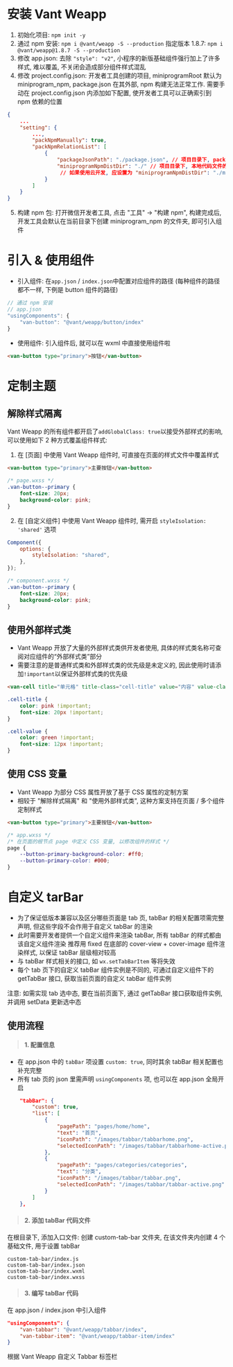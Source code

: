 # 安装 Vant Weapp

1. 初始化项目: `npm init -y`
2. 通过 npm 安装: `npm i @vant/weapp -S --production`
   指定版本 1.8.7: `npm i @vant/weapp@1.8.7 -S --production`
3. 修改 app.json: 去除 `"style": "v2"`, 小程序的新版基础组件强行加上了许多样式, 难以覆盖, 不关闭会造成部分组件样式混乱
4. 修改 project.config.json: 开发者工具创建的项目, miniprogramRoot 默认为 miniprogram_npm, package.json 在其外部, npm 构建无法正常工作. 需要手动在 project.config.json 内添加如下配置, 使开发者工具可以正确索引到 npm 依赖的位置

```json
{
	...
	"setting": {
		...,
		"packNpmManually": true,
		"packNpmRelationList": [
			{
				"packageJsonPath": "./package.json", // 项目目录下, package.json 文件的位置
				"miniprogramNpmDistDir": "./" // 项目目录下, 本地代码文件的位置
        		 // 如果使用云开发, 应设置为 "miniprogramNpmDistDir": "./miniprogram"
			}
		]
	}
}
```

5. 构建 npm 包: 打开微信开发者工具, 点击 "工具" → "构建 npm", 构建完成后, 开发工具会默认在当前目录下创建 miniprogram_npm 的文件夹, 即可引入组件

# 引入 & 使用组件

-   引入组件: 在`app.json` / `index.json`中配置对应组件的路径 (每种组件的路径都不一样, 下例是 button 组件的路径)

```js
// 通过 npm 安装
// app.json
"usingComponents": {
	"van-button": "@vant/weapp/button/index"
}
```

-   使用组件: 引入组件后, 就可以在 wxml 中直接使用组件啦

```html
<van-button type="primary">按钮</van-button>
```

# 定制主题

## 解除样式隔离

Vant Weapp 的所有组件都开启了`addGlobalClass: true`以接受外部样式的影响, 可以使用如下 2 种方式覆盖组件样式:

1. 在 [页面] 中使用 Vant Weapp 组件时, 可直接在页面的样式文件中覆盖样式

```html
<van-button type="primary">主要按钮</van-button>
```

```css
/* page.wxss */
.van-button--primary {
    font-size: 20px;
    background-color: pink;
}
```

2. 在 [自定义组件] 中使用 Vant Weapp 组件时, 需开启 `styleIsolation: 'shared'` 选项

```js
Component({
    options: {
        styleIsolation: "shared",
    },
});
```

```css
/* component.wxss */
.van-button--primary {
    font-size: 20px;
    background-color: pink;
}
```

## 使用外部样式类

-   Vant Weapp 开放了大量的外部样式类供开发者使用, 具体的样式类名称可查阅对应组件的“外部样式类”部分
-   需要注意的是普通样式类和外部样式类的优先级是未定义的, 因此使用时请添加`!important`以保证外部样式类的优先级

```html
<van-cell title="单元格" title-class="cell-title" value="内容" value-class="cell-value" />
```

```css
.cell-title {
    color: pink !important;
    font-size: 20px !important;
}

.cell-value {
    color: green !important;
    font-size: 12px !important;
}
```

## 使用 CSS 变量

-   Vant Weapp 为部分 CSS 属性开放了基于 CSS 属性的定制方案
-   相较于 "解除样式隔离" 和 "使用外部样式类", 这种方案支持在页面 / 多个组件定制样式

```html
<van-button type="primary">主要按钮</van-button>
```

```css
/* app.wxss */
/* 在页面的根节点 page 中定义 CSS 变量, 以修改组件的样式 */
page {
    --button-primary-background-color: #ff0;
    --button-primary-color: #000;
}
```

# 自定义 tarBar

-   为了保证低版本兼容以及区分哪些页面是 tab 页, tabBar 的相关配置项需完整声明, 但这些字段不会作用于自定义 tabBar 的渲染
-   此时需要开发者提供一个自定义组件来渲染 tabBar, 所有 tabBar 的样式都由该自定义组件渲染
    推荐用 fixed 在底部的 cover-view + cover-image 组件渲染样式, 以保证 tabBar 层级相对较高
-   与 tabBar 样式相关的接口, 如 `wx.setTabBarItem` 等将失效
-   每个 tab 页下的自定义 tabBar 组件实例是不同的, 可通过自定义组件下的 getTabBar 接口, 获取当前页面的自定义 tabBar 组件实例

注意: 如需实现 tab 选中态, 要在当前页面下, 通过 getTabBar 接口获取组件实例, 并调用 setData 更新选中态

## 使用流程

> #### 1. 配置信息

-   在 app.json 中的 `tabBar` 项设置 `custom: true`, 同时其余 tabBar 相关配置也补充完整
-   所有 tab 页的 json 里需声明 `usingComponents` 项, 也可以在 app.json 全局开启

```json
	"tabBar": {
		"custom": true,
		"list": [
			{
				"pagePath": "pages/home/home",
				"text": "首页",
				"iconPath": "/images/tabbar/tabbarhome.png",
				"selectedIconPath": "/images/tabbar/tabbarhome-active.png"
			},
			{
				"pagePath": "pages/categories/categories",
				"text": "分类",
				"iconPath": "/images/tabbar/tabbar.png",
				"selectedIconPath": "/images/tabbar/tabbar-active.png"
			}
		]
	},
```

> #### 2. 添加 tabBar 代码文件

在根目录下, 添加入口文件: 创建 custom-tab-bar 文件夹, 在该文件夹内创建 4 个基础文件, 用于设置 tabBar

```
custom-tab-bar/index.js
custom-tab-bar/index.json
custom-tab-bar/index.wxml
custom-tab-bar/index.wxss
```

> #### 3. 编写 tabBar 代码

在 app.json / index.json 中引入组件

```json
"usingComponents": {
    "van-tabbar": "@vant/weapp/tabbar/index",
    "van-tabbar-item": "@vant/weapp/tabbar-item/index"
}
```

根据 Vant Weapp 自定义 Tabbar 标签栏
